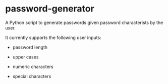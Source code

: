 # password-generator
A Python script to generate passwords given password characterists by the user.

It currently supports the following user inputs:

- password length

- upper cases

- numeric characters

- special characters